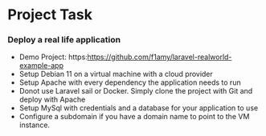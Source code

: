 # Project Task
### Deploy a real life application
 - Demo Project: https:https://github.com/f1amy/laravel-realworld-example-app
 - Setup Debian 11 on a virtual machine with a cloud provider
 - Setup Apache with every dependency the application needs to run
 - Donot use Laravel sail or Docker. Simply clone the project with Git and deploy with Apache
 - Setup MySql with credentials and a database for your application to use
 - Configure a subdomain if you have a domain name to point to the VM instance.



